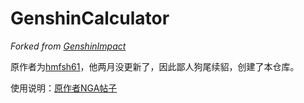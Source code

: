 # GenshinCalculator
*Forked from [GenshinImpact](https://gitee.com/hmfsh61/genshin-impact)*

原作者为[hmfsh61](https://gitee.com/hmfsh61)，他两月没更新了，因此鄙人狗尾续貂，创建了本仓库。

使用说明：[原作者NGA帖子](https://nga.178.com/read.php?tid=23842035)

